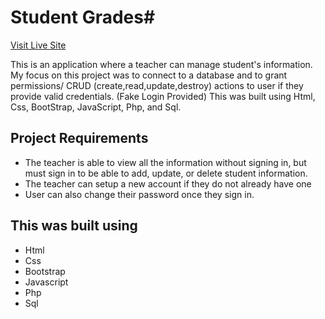 # Student Grades#
[Visit Live Site](https://nakpan.info/studentinfo/resetlogin.php)

This is an application where a teacher can manage student's information. My focus on this project was to connect to a database and to grant permissions/ CRUD (create,read,update,destroy) actions to user if they provide valid credentials. (Fake Login Provided) This was built using Html, Css, BootStrap, JavaScript, Php, and Sql.


## Project Requirements ##
* The teacher is able to view all the information without signing in, but must sign in to be able to add, update, or delete student information. 
* The teacher can setup a new account if they do not already have one
* User can also change their password once they sign in.

## This was built using ##
* Html
* Css
* Bootstrap
* Javascript
* Php
* Sql
